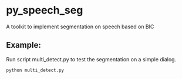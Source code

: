 # py_speech_seg
A toolkit to implement segmentation on speech based on BIC

## Example:
Run script multi_detect.py to test the segmentation on a simple dialog.

`python multi_detect.py`
